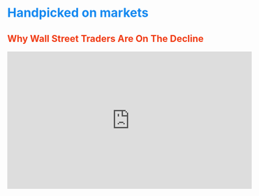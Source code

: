 # <span style="color:#1589F0">Handpicked on markets</span>

## <font color='f03c15'>Why Wall Street Traders Are On The Decline</font>
<iframe width="560" height="315" src="https://www.youtube.com/embed/THpXovjy7Bc" frameborder="0" allow="accelerometer; autoplay; encrypted-media; gyroscope; picture-in-picture" allowfullscreen></iframe>
